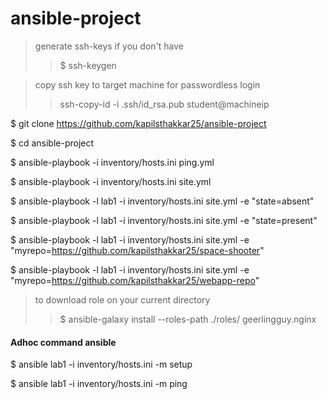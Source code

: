 # ansible-project

> generate ssh-keys if you don't have
>> $ ssh-keygen

> copy ssh key to target machine for passwordless login
>> ssh-copy-id -i .ssh/id_rsa.pub student@machineip
  

$ git clone https://github.com/kapilsthakkar25/ansible-project

$ cd ansible-project

$ ansible-playbook -i inventory/hosts.ini ping.yml

$ ansible-playbook -i inventory/hosts.ini site.yml

$  ansible-playbook -l lab1 -i inventory/hosts.ini site.yml -e "state=absent"

$  ansible-playbook -l lab1 -i inventory/hosts.ini site.yml -e "state=present"

$ ansible-playbook -l lab1 -i inventory/hosts.ini site.yml -e "myrepo=https://github.com/kapilsthakkar25/space-shooter"
 
$ ansible-playbook -l lab1 -i inventory/hosts.ini site.yml -e "myrepo=https://github.com/kapilsthakkar25/webapp-repo"

> to download role on your current directory
>> $ ansible-galaxy install --roles-path ./roles/ geerlingguy.nginx


#### Adhoc command ansible
  $ ansible lab1 -i inventory/hosts.ini -m setup
  
  $ ansible lab1 -i inventory/hosts.ini -m ping
